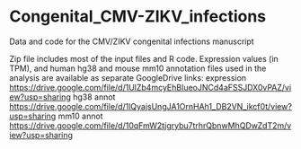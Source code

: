 # Congenital_CMV-ZIKV_infections
Data and code for the CMV/ZIKV congenital infections manuscript

Zip file includes most of the input files and R code. Expression values (in TPM), and human hg38 and mouse mm10 annotation files used in the analysis are available as separate GoogleDrive links:
expression https://drive.google.com/file/d/1UlZb4mcyEhBIueoJNCd4aFSSJDX0vPAZ/view?usp=sharing
hg38 annot https://drive.google.com/file/d/1lQyajsUngJA1OrnHAh1_DB2VN_ikcf0t/view?usp=sharing
mm10 annot https://drive.google.com/file/d/10qFmW2tjgrybu7trhrQbnwMhQDwZdT2m/view?usp=sharing

